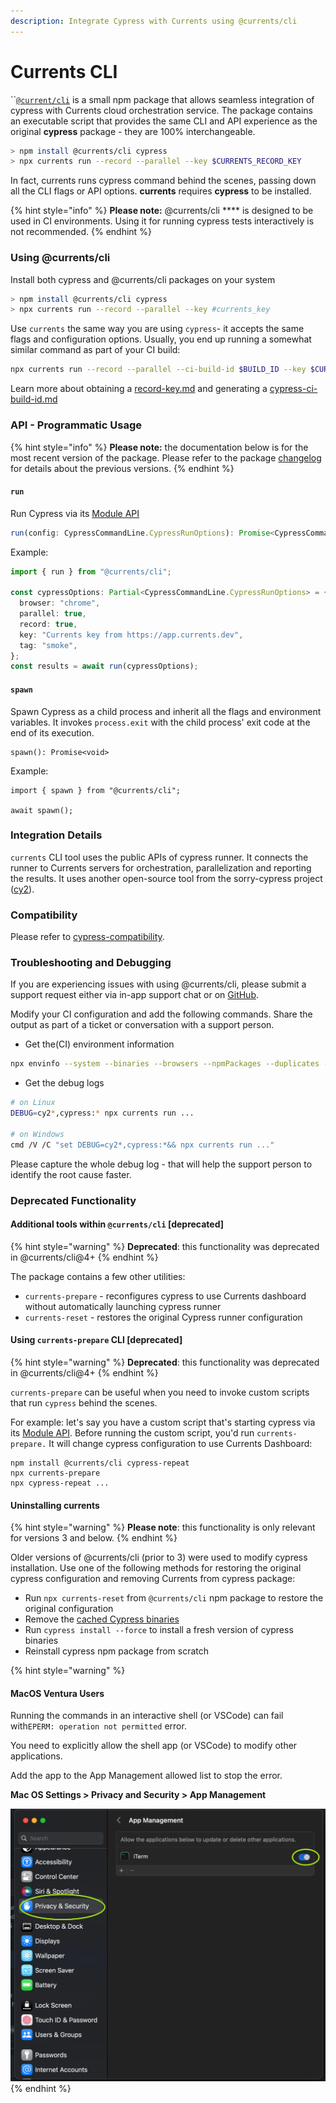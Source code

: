 ```yaml
---
description: Integrate Cypress with Currents using @currents/cli
---
```


# Currents CLI

``[`@current/cli`](https://github.com/currents-dev/cli) is a small npm package that allows seamless integration of cypress with Currents cloud orchestration service. The package contains an executable script that provides the same CLI and API experience as the original **cypress** package - they are 100% interchangeable.

```bash
> npm install @currents/cli cypress
> npx currents run --record --parallel --key $CURRENTS_RECORD_KEY
```

In fact, currents runs cypress command behind the scenes, passing down all the CLI flags or API options. **currents** requires **cypress** to be installed.

{% hint style="info" %}
**Please note:** @currents/cli **** is designed to be used in CI environments. Using it for running cypress tests interactively is not recommended.&#x20;
{% endhint %}

### Using @currents/cli

Install both cypress and @currents/cli packages on your system

```bash
> npm install @currents/cli cypress
> npx currents run --record --parallel --key #currents_key
```

Use `currents` the same way you are using `cypress`- it accepts the same flags and configuration options. Usually, you end up running a somewhat similar command as part of your CI build:

```bash
npx currents run --record --parallel --ci-build-id $BUILD_ID --key $CURRENTS_KEY
```

Learn more about obtaining a [record-key.md](record-key.md "mention") and generating a [cypress-ci-build-id.md](cypress-ci-build-id.md "mention")

### API - Programmatic Usage

{% hint style="info" %}
**Please note:** the documentation below is for the most recent version of the package. Please refer to the package [changelog](https://github.com/currents-dev/cli/blob/main/CHANGELOG.md) for details about the previous versions.
{% endhint %}

#### `run`

Run Cypress via its [Module API](https://docs.cypress.io/guides/guides/module-api)

```typescript
run(config: CypressCommandLine.CypressRunOptions): Promise<CypressCommandLine.CypressRunResult | CypressCommandLine.CypressFailedRunResult>
```

Example:

```typescript
import { run } from "@currents/cli";

const cypressOptions: Partial<CypressCommandLine.CypressRunOptions> = {
  browser: "chrome",
  parallel: true,
  record: true,
  key: "Currents key from https://app.currents.dev",
  tag: "smoke",
};
const results = await run(cypressOptions);
```

#### `spawn`

Spawn Cypress as a child process and inherit all the flags and environment variables. It invokes `process.exit` with the child process' exit code at the end of its execution.

```
spawn(): Promise<void>
```

Example:

```
import { spawn } from "@currents/cli";

await spawn();
```

### Integration Details

`currents` CLI tool uses the public APIs of cypress runner. It connects the runner to Currents servers for orchestration, parallelization and reporting the results. It uses another open-source tool from the sorry-cypress project ([cy2](https://github.com/sorry-cypress/cy2)).

### Compatibility

Please refer to [cypress-compatibility](cypress-compatibility/ "mention").

### Troubleshooting and Debugging

If you are experiencing issues with using @currents/cli, please submit a support request either via in-app support chat or on [GitHub](https://github.com/currents-dev/cli).&#x20;

Modify your CI configuration and add the following commands. Share the output as part of a ticket or conversation with a support person.

* Get the(CI) environment information&#x20;

```bash
npx envinfo --system --binaries --browsers --npmPackages --duplicates --npmGlobalPackages
```

* Get the debug logs

```bash
# on Linux
DEBUG=cy2*,cypress:* npx currents run ...

# on Windows
cmd /V /C "set DEBUG=cy2*,cypress:*&& npx currents run ..."
```

Please capture the whole debug log - that will help the support person to identify the root cause faster.

### Deprecated Functionality

#### Additional tools within `@currents/cli` \[deprecated]

{% hint style="warning" %}
**Deprecated**: this functionality was deprecated in @currents/cli@4+
{% endhint %}

The package contains a few other utilities:

* `currents-prepare` - reconfigures cypress to use Currents dashboard without automatically launching cypress runner
* `currents-reset` - restores the original Cypress runner configuration

#### Using `currents-prepare` CLI \[deprecated]

{% hint style="warning" %}
**Deprecated**: this functionality was deprecated in @currents/cli@4+
{% endhint %}

`currents-prepare` can be useful when you need to invoke custom scripts that run `cypress` behind the scenes.&#x20;

For example: let's say you have a custom script that's starting cypress via its [Module API](https://docs.cypress.io/guides/guides/module-api). Before running the custom script, you'd run `currents-prepare.` It will change cypress configuration to use Currents Dashboard:

```
npm install @currents/cli cypress-repeat
npx currents-prepare
npx cypress-repeat ...
```

#### Uninstalling currents

{% hint style="warning" %}
**Please note**: this functionality is only relevant for versions 3 and below.
{% endhint %}

Older versions of @currents/cli  (prior to 3) were used to modify cypress installation. Use one of the following methods for restoring the original cypress configuration and removing Currents from cypress package:

* Run `npx currents-reset`  from `@currents/cli` npm package to restore the original configuration
* Remove the [cached Cypress binaries](https://docs.cypress.io/guides/references/advanced-installation#Binary-cache)
* Run `cypress install --force` to install a fresh version of cypress binaries
* Reinstall cypress npm package from scratch

{% hint style="warning" %}
#### **MacOS Ventura Users**

Running the commands in an interactive shell (or VSCode) can fail with`EPERM: operation not permitted` error.

You need to explicitly allow the shell app (or VSCode) to modify other applications.

Add the app to the App Management allowed list to stop the error.

**Mac OS Settings > Privacy and Security > App Management**

****![](<../.gitbook/assets/CleanShot 2022-11-03 at 00.04.10@2x.png>)****
{% endhint %}
